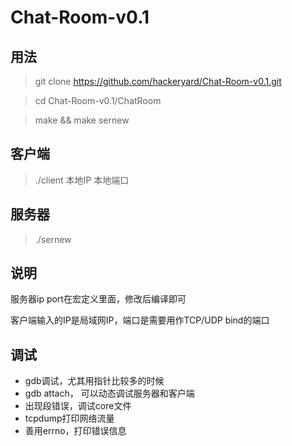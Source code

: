 # Chat-Room-v0.1
## 用法
> git clone https://github.com/hackeryard/Chat-Room-v0.1.git

> cd Chat-Room-v0.1/ChatRoom

> make && make sernew

## 客户端
> ./client 本地IP 本地端口

## 服务器
> ./sernew

## 说明
服务器ip port在宏定义里面，修改后编译即可

客户端输入的IP是局域网IP，端口是需要用作TCP/UDP bind的端口

## 调试
- gdb调试，尤其用指针比较多的时候
- gdb attach， 可以动态调试服务器和客户端
- 出现段错误，调试core文件
- tcpdump打印网络流量
- 善用errno，打印错误信息
